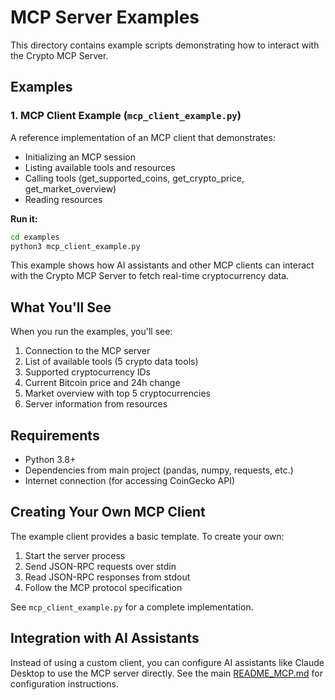 # MCP Server Examples

This directory contains example scripts demonstrating how to interact with the Crypto MCP Server.

## Examples

### 1. MCP Client Example (`mcp_client_example.py`)

A reference implementation of an MCP client that demonstrates:
- Initializing an MCP session
- Listing available tools and resources
- Calling tools (get_supported_coins, get_crypto_price, get_market_overview)
- Reading resources

**Run it:**
```bash
cd examples
python3 mcp_client_example.py
```

This example shows how AI assistants and other MCP clients can interact with the Crypto MCP Server to fetch real-time cryptocurrency data.

## What You'll See

When you run the examples, you'll see:
1. Connection to the MCP server
2. List of available tools (5 crypto data tools)
3. Supported cryptocurrency IDs
4. Current Bitcoin price and 24h change
5. Market overview with top 5 cryptocurrencies
6. Server information from resources

## Requirements

- Python 3.8+
- Dependencies from main project (pandas, numpy, requests, etc.)
- Internet connection (for accessing CoinGecko API)

## Creating Your Own MCP Client

The example client provides a basic template. To create your own:

1. Start the server process
2. Send JSON-RPC requests over stdin
3. Read JSON-RPC responses from stdout
4. Follow the MCP protocol specification

See `mcp_client_example.py` for a complete implementation.

## Integration with AI Assistants

Instead of using a custom client, you can configure AI assistants like Claude Desktop to use the MCP server directly. See the main [README_MCP.md](../README_MCP.md) for configuration instructions.
